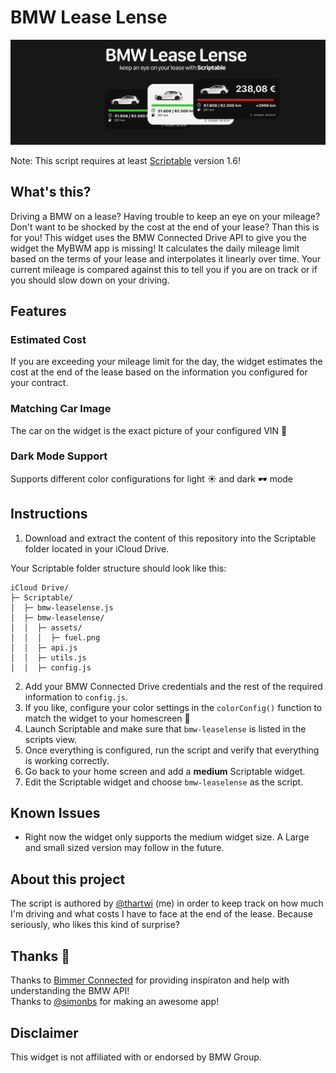 # BMW Lease Lense
![cover](https://github.com/p0fi/bmw-leaselense-for-scriptable/blob/main/cover.png)

Note: This script requires at least [Scriptable](https://scriptable.app/) version 1.6!

## What's this?
Driving a BMW on a lease? Having trouble to keep an eye on your mileage? Don't want to be shocked by the cost at the end of your lease? Than this is for you! This widget uses the BMW Connected Drive API to give you the widget the MyBWM app is missing! It calculates the daily mileage limit based on the terms of your lease and interpolates it linearly over time. Your current mileage is compared against this to tell you if you are on track or if you should slow down on your driving. 

## Features
### Estimated Cost
If you are exceeding your mileage limit for the day, the widget estimates the cost at the end of the lease based on the information you configured for your contract.

### Matching Car Image
The car on the widget is the exact picture of your configured VIN 🚀

### Dark Mode Support
Supports different color configurations for light ☀️ and dark 🕶️ mode 

## Instructions
1. Download and extract the content of this repository into the Scriptable folder located in your iCloud Drive.

Your Scriptable folder structure should look like this:

```
iCloud Drive/
├─ Scriptable/
│  ├─ bmw-leaselense.js
│  ├─ bmw-leaselense/
│  │  ├─ assets/
│  │  │  ├─ fuel.png
│  │  ├─ api.js
│  │  ├─ utils.js
│  │  ├─ config.js
```

2. Add your BMW Connected Drive credentials and the rest of the required information to `config.js`.
3. If you like, configure your color settings in the `colorConfig()` function to match the widget to your homescreen 🎨
4. Launch Scriptable and make sure that `bmw-leaselense` is listed in the scripts view.
5. Once everything is configured, run the script and verify that everything is working correctly.
6. Go back to your home screen and add a **medium** Scriptable widget.
7. Edit the Scriptable widget and choose `bmw-leaselense` as the script.

## Known Issues
* Right now the widget only supports the medium widget size. A Large and small sized version may follow in the future.

## About this project
The script is authored by [@thartwi](https://twitter.com/thartwi) (me) in order to keep track on how much I'm driving and what costs I have to face at the end of the lease. Because seriously, who likes this kind of surprise? 

## Thanks 🙏
Thanks to [Bimmer Connected](https://github.com/bimmerconnected) for providing inspiraton and help with understanding the BMW API!\
Thanks to [@simonbs](https://twitter.com/simonbs) for making an awesome app!

## Disclaimer
This widget is not affiliated with or endorsed by BMW Group.
